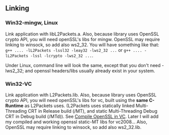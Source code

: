 ## Linking ##
### Win32-mingw, Linux ###
Link application with libL2Packets.a.
Also, because library uses OpenSSL crypto API, you will need openSSL's libs for mingw.
OpenSSL may require linking to winsock, so add also ws2\_32.
You will have something like that:
`g++ .... -lL2Packets -lssl32 -leay32 -lws2_32 ...` or
`g++ .... -lL2Packets -lssl -lcrypto -lws2_32 ...`.

Under Linux, command line will look the same, except that you don't need -lws2\_32; and openssl headers/libs usually already exist in your system.

### Win32-VC ###
Link application with L2Packets.lib.
Also, because library uses OpenSSL crypto API, you will need openSSL's libs for vc, built using the **same C-Runtime** as L2Packets uses. (L2Packets uses statically linked Multi-Threading CRT in Release build (/MT), and static Multi-Threading Debug CRT in Debug build (/MTd)). See [Compile OpenSSL in VC](http://code.google.com/p/l2packets/wiki/CompileOpenSSLinVC). Later I will add my compiled and working openssl static-MT libs for vc2008...
Also, OpenSSL may require linking to winsock, so add also ws2\_32.lib.